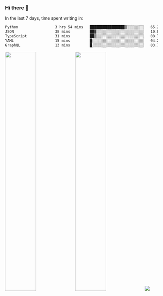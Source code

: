 ### Hi there 👋

In the last 7 days, time spent writing in:

<!--START_SECTION:waka-->

```txt
Python                 3 hrs 54 mins   ████████████████▒░░░░░░░░   65.21 %
JSON                   38 mins         ██▓░░░░░░░░░░░░░░░░░░░░░░   10.82 %
TypeScript             31 mins         ██▒░░░░░░░░░░░░░░░░░░░░░░   08.73 %
YAML                   15 mins         █░░░░░░░░░░░░░░░░░░░░░░░░   04.24 %
GraphQL                13 mins         █░░░░░░░░░░░░░░░░░░░░░░░░   03.73 %
```

<!--END_SECTION:waka-->

<img src="https://wakatime.com/share/@jimtje/5d0c92de-08f8-4a72-8f2f-6a9693d1e318.svg" width=45% height=45%> <img src="https://wakatime.com/share/@jimtje/501498ae-bda5-4da7-a89d-b40bcdd5556d.svg" width=45% height=45%>
![](https://hit.yhype.me/github/profile?user_id=43537315)
